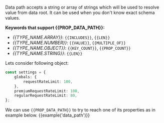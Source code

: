 Data path accepts a string or array of strings which will be used to resolve value from data root.
It can be used when you don't know exact schema values.

**Keywords that support {{PROP_DATA_PATH}}:**
- *{{TYPE_NAME.ARRAY}}*: `{{INCLUDES}}`, `{{LEN}}`
- *{{TYPE_NAME.NUMBER}}*: `{{VALUE}}`, `{{MULTIPLE_OF}}`
- *{{TYPE_NAME.OBJECT}}*: `{{KEY_COUNT}}`, `{{PROP_COUNT}}`
- *{{TYPE_NAME.STRING}}*: `{{LEN}}`

Lets consider following object:
```typescript
const settings = {
    globals: {
        requestRateLimit: 100,
    },
    premiumRequestRateLimit: 100,
    regularRequestRateLimit: 80,
};
```

We can use `{{PROP_DATA_PATH}}` to try to reach one of its properties as in example below.
{{example('data_path')}}

